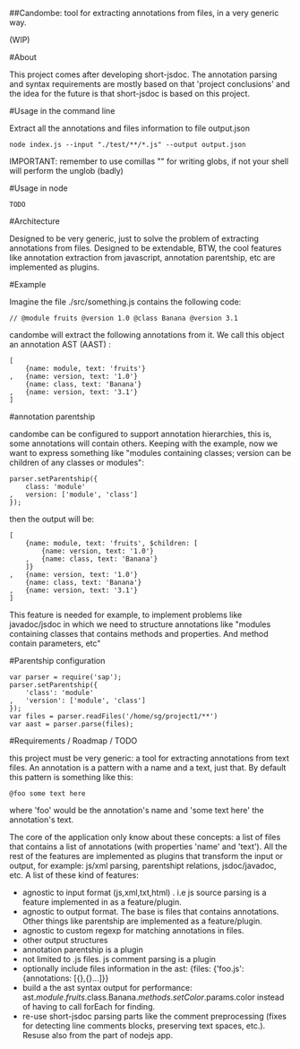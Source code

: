 
##Candombe: tool for extracting annotations from files, in a very generic way.

(WIP)

#About

This project comes after developing short-jsdoc. The annotation parsing and syntax requirements are mostly based on that 'project conclusions' and the idea for the future is that short-jsdoc is based on this project.

#Usage in the command line

Extract all the annotations and files information to file output.json

    node index.js --input "./test/**/*.js" --output output.json

IMPORTANT: remember to use comillas "" for writing globs, if not your shell will perform the unglob (badly)

#Usage in node

    TODO

#Architecture

Designed to be very generic, just to solve the problem of extracting annotations from files. Designed to be extendable, BTW, the cool features like annotation extraction from javascript, annotation parentship, etc are implemented as plugins. 

#Example

Imagine the file ./src/something.js contains the following code:

    // @module fruits @version 1.0 @class Banana @version 3.1

candombe will extract the following annotations from it. We call this object an annotation AST (AAST) : 

    [
        {name: module, text: 'fruits'}
    ,   {name: version, text: '1.0'}
        {name: class, text: 'Banana'}
    ,   {name: version, text: '3.1'}
    ]

#annotation parentship

candombe can be configured to support annotation hierarchies, this is, some annotations will contain others. Keeping with the example, now we want to express something like "modules containing classes; version can be children of any classes or modules":

    parser.setParentship({
        class: 'module'
    ,   version: ['module', 'class'] 
    }); 

then the output will be:

    [
        {name: module, text: 'fruits', $children: [
            {name: version, text: '1.0'}
        ,   {name: class, text: 'Banana'}
        ]}
    ,   {name: version, text: '1.0'}
        {name: class, text: 'Banana'}
    ,   {name: version, text: '3.1'}
    ]

This feature is needed for example, to implement problems like javadoc/jsdoc in which we need to structure annotations like "modules containing classes that contains methods and properties. And method contain parameters, etc"

#Parentship configuration

    var parser = require('sap');
    parser.setParentship({
        'class': 'module'
    ,   'version': ['module', 'class'] 
    }); 
    var files = parser.readFiles('/home/sg/project1/**')
    var aast = parser.parse(files);

#Requirements / Roadmap / TODO

this project must be very generic: a tool for extracting annotations from text files. An annotation is a pattern with a name and a text, just that. By default this pattern is something like this:

    @foo some text here 

where 'foo' would be the annotation's name and 'some text here' the annotation's text.

The core of the application only know about these concepts: a list of files that contains a list of annotations (with properties 'name' and 'text'). All the rest of the features are implemented as plugins that transform the input or output, for example: js/xml parsing, parentshipt relations, jsdoc/javadoc, etc. A list of these kind of features:

 * agnostic to input format (js,xml,txt,html) . i.e js source parsing is a feature implemented in as a feature/plugin.
 * agnostic to output format. The base is files that contains annotations. Other things like parentship are implemented as a feature/plugin.
 * agnostic to custom regexp for matching annotations in files.
 * other output structures
 * annotation parentship is a plugin
 * not limited to .js files. js comment parsing is a plugin
 * optionally include files information in the ast: {files: {'foo.js': {annotations: [{},{}...]}}
 * build a the ast syntax output for performance: ast.$module.fruits.$class.Banana.$methods.setColor.$params.color instead of having to call forEach for finding.
 * re-use short-jsdoc  parsing parts like the comment preprocessing (fixes for detecting line comments blocks, preserving text spaces, etc.). Resuse also from the part of nodejs app.